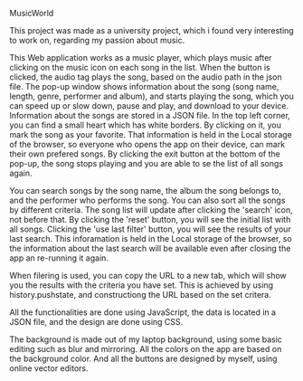 MusicWorld

This project was made as a university project, which i found very interesting to work on, regarding my passion about music.

This Web application works as a music player, which plays music after clicking on the music icon on each song in the list. When the button is clicked, the audio tag plays the song, based on the audio path in the json file. The pop-up window shows information about the song (song name, length, genre, performer and album), and starts playing the song, which you can speed up or slow down, pause and play, and download to your device. Information about the songs are stored in a JSON file. In the top left corner, you can find a small heart which has white borders. By clicking on it, you mark the song as your favorite. That information is held in the Local storage of the browser, so everyone who opens the app on their device, can mark their own prefered songs. By clicking the exit button at the bottom of the pop-up, the song stops playing and you are able to se the list of all songs again.

You can search songs by the song name, the album the song belongs to, and the performer who performs the song. You can also sort all the songs by different criteria. The song list will update after clicking the 'search' icon, not before that. By clicking the 'reset' button, you will see the initial list with all songs. Clicking the 'use last filter' button, you will see the results of your last search. This inforamation is held in the Local storage of the browser, so the information about the last search will be available even after closing the app an re-running it again.

When filering is used, you can copy the URL to a new tab, which will show you the results with the criteria you have set. This is achieved by using history.pushstate, and constructiong the URL based on the set critera.

All the functionalities are done using JavaScript, the data is located in a JSON file, and the design are done using CSS. 

The background is made out of my laptop background, using some basic editing such as blur and mirroring. All the colors on the app are based on the background color. And all the buttons are designed by myself, using online vector editors.
